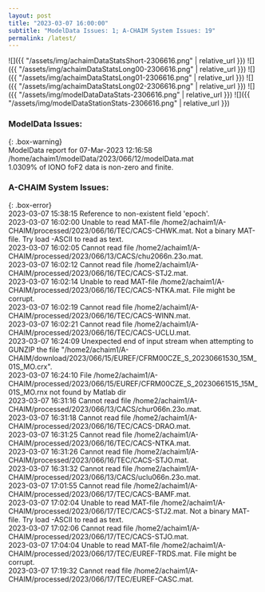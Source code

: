 ```yaml
---
layout: post
title: "2023-03-07 16:00:00"
subtitle: "ModelData Issues: 1; A-CHAIM System Issues: 19"
permalink: /latest/
---
```


![]({{ "/assets/img/achaimDataStatsShort-2306616.png" | relative_url }})
![]({{ "/assets/img/achaimDataStatsLong00-2306616.png" | relative_url }})
![]({{ "/assets/img/achaimDataStatsLong01-2306616.png" | relative_url }})
![]({{ "/assets/img/achaimDataStatsLong02-2306616.png" | relative_url }})
![]({{ "/assets/img/modelDataDataStats-2306616.png" | relative_url }})
![]({{ "/assets/img/modelDataStationStats-2306616.png" | relative_url }})

### ModelData Issues:  
  
{: .box-warning}  
 ModelData report for 07-Mar-2023 12:16:58   
 /home/achaim1/modelData/2023/066/12/modelData.mat   
 1.0309% of IONO foF2 data is non-zero and finite.   
  
### A-CHAIM System Issues:  
  
{: .box-error}  
2023-03-07 15:38:15 Reference to non-existent field 'epoch'.  
2023-03-07 16:02:00 Unable to read MAT-file /home2/achaim1/A-CHAIM/processed/2023/066/16/TEC/CACS-CHWK.mat. Not a binary MAT-file. Try load -ASCII to read as text.  
2023-03-07 16:02:05 Cannot read file /home2/achaim1/A-CHAIM/processed/2023/066/13/CACS/chu2066n.23o.mat.  
2023-03-07 16:02:12 Cannot read file /home2/achaim1/A-CHAIM/processed/2023/066/16/TEC/CACS-STJ2.mat.  
2023-03-07 16:02:14 Unable to read MAT-file /home2/achaim1/A-CHAIM/processed/2023/066/16/TEC/CACS-NTKA.mat. File might be corrupt.  
2023-03-07 16:02:19 Cannot read file /home2/achaim1/A-CHAIM/processed/2023/066/16/TEC/CACS-WINN.mat.  
2023-03-07 16:02:21 Cannot read file /home2/achaim1/A-CHAIM/processed/2023/066/16/TEC/CACS-UCLU.mat.  
2023-03-07 16:24:09 Unexpected end of input stream when attempting to GUNZIP the file "/home2/achaim1/A-CHAIM/download/2023/066/15/EUREF/CFRM00CZE_S_20230661530_15M_01S_MO.crx".  
2023-03-07 16:24:10 File /home2/achaim1/A-CHAIM/processed/2023/066/15/EUREF/CFRM00CZE_S_20230661515_15M_01S_MO.rnx not found by Matlab dir  
2023-03-07 16:31:16 Cannot read file /home2/achaim1/A-CHAIM/processed/2023/066/13/CACS/chur066n.23o.mat.  
2023-03-07 16:31:18 Cannot read file /home2/achaim1/A-CHAIM/processed/2023/066/16/TEC/CACS-DRAO.mat.  
2023-03-07 16:31:25 Cannot read file /home2/achaim1/A-CHAIM/processed/2023/066/16/TEC/CACS-NTKA.mat.  
2023-03-07 16:31:26 Cannot read file /home2/achaim1/A-CHAIM/processed/2023/066/16/TEC/CACS-STJO.mat.  
2023-03-07 16:31:32 Cannot read file /home2/achaim1/A-CHAIM/processed/2023/066/13/CACS/uclu066n.23o.mat.  
2023-03-07 17:01:55 Cannot read file /home2/achaim1/A-CHAIM/processed/2023/066/17/TEC/CACS-BAMF.mat.  
2023-03-07 17:02:04 Unable to read MAT-file /home2/achaim1/A-CHAIM/processed/2023/066/17/TEC/CACS-STJ2.mat. Not a binary MAT-file. Try load -ASCII to read as text.  
2023-03-07 17:02:06 Cannot read file /home2/achaim1/A-CHAIM/processed/2023/066/17/TEC/CACS-STJO.mat.  
2023-03-07 17:04:04 Unable to read MAT-file /home2/achaim1/A-CHAIM/processed/2023/066/17/TEC/EUREF-TRDS.mat. File might be corrupt.  
2023-03-07 17:19:32 Cannot read file /home2/achaim1/A-CHAIM/processed/2023/066/17/TEC/EUREF-CASC.mat.  

